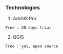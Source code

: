 ### Technologies
1. ArkGIS Pro 
```
Free : 30 days trial
```
2. QGIS
```
Free : yes, open source
```
